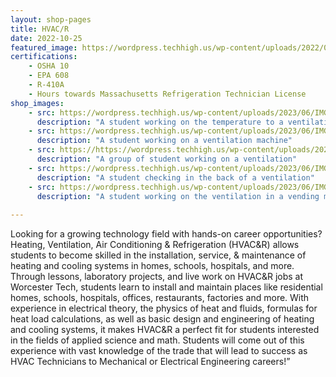 ```yaml
---
layout: shop-pages
title: HVAC/R
date: 2022-10-25
featured_image: https://wordpress.techhigh.us/wp-content/uploads/2022/04/troy-bridges-kXC6XhVL1e4-unsplash-1.jpg
certifications: 
    - OSHA 10
    - EPA 608
    - R-410A 
    - Hours towards Massachusetts Refrigeration Technician License
shop_images:
    - src: https://wordpress.techhigh.us/wp-content/uploads/2023/06/IMG_1653.HEIC.jpg
      description: "A student working on the temperature to a ventilation"
    - src: https://wordpress.techhigh.us/wp-content/uploads/2023/06/IMG_1650.HEIC.jpg
      description: "A student working on a ventilation machine"
    - src: https://https://wordpress.techhigh.us/wp-content/uploads/2023/06/IMG_1646.HEIC.jpg
      description: "A group of student working on a ventilation"
    - src: https://wordpress.techhigh.us/wp-content/uploads/2023/06/IMG_1642.HEIC.jpg
      description: "A student checking in the back of a ventilation"
    - src: https://wordpress.techhigh.us/wp-content/uploads/2023/06/IMG_5328.JPG.jpg
      description: "A student working on the ventilation in a vending machine"
   
---
```


Looking for a growing technology field with hands-on career opportunities? Heating, Ventilation, Air Conditioning & Refrigeration (HVAC&R) allows students to become skilled in the installation, service, & maintenance of heating and cooling systems in homes, schools, hospitals, and more.  Through lessons, laboratory projects, and live work on HVAC&R jobs at Worcester Tech, students learn to install and maintain places like residential homes, schools, hospitals, offices, restaurants, factories and more. With experience in electrical theory, the physics of heat and fluids, formulas for heat load calculations, as well as basic design and engineering of heating and cooling systems, it makes HVAC&R a perfect fit for students interested in the fields of applied science and math. Students will come out of this experience with vast knowledge of the trade that will lead to success as HVAC Technicians to Mechanical or Electrical Engineering careers!”  